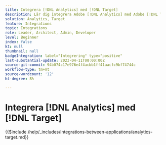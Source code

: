 ```yaml
---
title: Integrera [!DNL Analytics] med [!DNL Target]
description: Lär dig integrera Adobe [!DNL Analytics] med Adobe [!DNL Target].
solution: Analytics, Target
feature: Integrations
topic: Integrations
role: Leader, Architect, Admin, Developer
level: Beginner
index: false
kt: null
thumbnail: null
badgeIntegration: label="Integrering" type="positive"
last-substantial-update: 2023-04-11T00:00:00Z
source-git-commit: 94b074c17e976e4f4acbb1ff41aacfc9bf74744c
workflow-type: tm+mt
source-wordcount: '12'
ht-degree: 8%

---
```



# Integrera [!DNL Analytics] med [!DNL Target]

{{$include /help/_includes/integrations-between-applications/analytics-target.md}}
